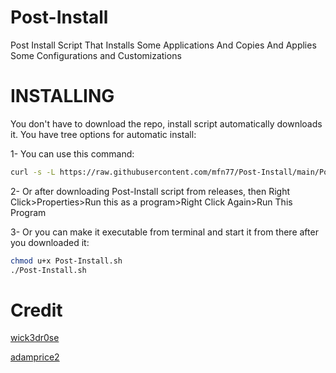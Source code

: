 # Post-Install
Post Install Script That Installs Some Applications And Copies And Applies Some Configurations and Customizations

# INSTALLING

You don't have to download the repo, install script automatically downloads it. You have tree options for automatic install:

1- You can use this command:

```sh
curl -s -L https://raw.githubusercontent.com/mfn77/Post-Install/main/Post-Install.sh | bash
```

2- Or after downloading Post-Install script from releases, then Right Click>Properties>Run this as a program>Right Click Again>Run This Program

3- Or you can make it executable from terminal and start it from there after you downloaded it:

```sh
chmod u+x Post-Install.sh
./Post-Install.sh 
```

# Credit

[wick3dr0se](https://github.com/wick3dr0se)

[adamprice2](https://github.com/adamprice2)
